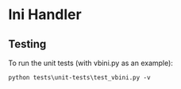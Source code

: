# Ini Handler

## Testing

To run the unit tests (with vbini.py as an example):

    python tests\unit-tests\test_vbini.py -v
